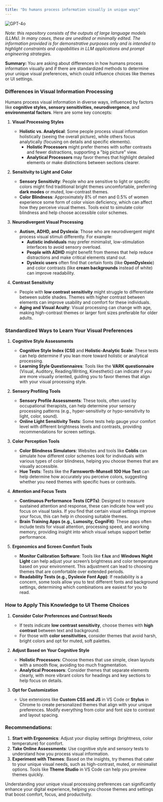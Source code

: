 ```yaml
---
title: "Do humans process information visually in unique ways"
---
```

![GPT-4o](https://img.shields.io/badge/GPT--4o-3333FF?style=for-the-badge&logo=openai&logoColor=white)



*Note: this repository consists of the outputs of large language models (LLMs). In many cases, these are unedited or minimally edited. The information provided is for demonstrative purposes only and is intended to highlight constraints and capabilities in LLM applications and prompt engineering strategies.*


**Summary:** You are asking about differences in how humans process information visually and if there are standardized methods to determine your unique visual preferences, which could influence choices like themes or UI settings.

### Differences in Visual Information Processing

Humans process visual information in diverse ways, influenced by factors like **cognitive styles, sensory sensitivities, neurodivergence**, and **environmental factors**. Here are some key concepts:

1. **Visual Processing Styles**
   - **Holistic vs. Analytical**: Some people process visual information holistically (seeing the overall picture), while others focus analytically (focusing on details and specific elements).
     - **Holistic Processors** might prefer themes with softer contrasts and fewer distractions, supporting a "big picture" view.
     - **Analytical Processors** may favor themes that highlight detailed elements or make distinctions between sections clearer.

2. **Sensitivity to Light and Color**
   - **Sensory Sensitivity**: People who are sensitive to light or specific colors might find traditional bright themes uncomfortable, preferring **dark modes** or muted, low-contrast themes.
   - **Color Blindness**: Approximately 8% of men and 0.5% of women experience some form of color vision deficiency, which can affect how they perceive visual themes. Tools exist to simulate color blindness and help choose accessible color schemes.

3. **Neurodivergent Visual Processing**
   - **Autism, ADHD, and Dyslexia**: Those who are neurodivergent might process visual stimuli differently. For example:
     - **Autistic individuals** may prefer minimalist, low-stimulation interfaces to avoid sensory overload.
     - **People with ADHD** might benefit from themes that help reduce distractions and make critical elements stand out.
     - **Dyslexic users** often find that certain fonts (like **OpenDyslexic**) and color contrasts (like **cream backgrounds** instead of white) can improve readability.

4. **Contrast Sensitivity**
   - People with **low contrast sensitivity** might struggle to differentiate between subtle shades. Themes with higher contrast between elements can improve usability and comfort for these individuals.
   - **Aging and Visual Acuity**: Visual processing can change with age, making high-contrast themes or larger font sizes preferable for older adults.

### Standardized Ways to Learn Your Visual Preferences

1. **Cognitive Style Assessments**
   - **Cognitive Style Index (CSI)** and **Holistic-Analytic Scale**: These tests can help determine if you lean more toward holistic or analytical processing.
   - **Learning Style Questionnaires**: Tools like the **VARK questionnaire** (Visual, Auditory, Reading/Writing, Kinesthetic) can indicate if you are more visually oriented, guiding you to favor themes that align with your visual processing style.

2. **Sensory Profiling Tools**
   - **Sensory Profile Assessments**: These tools, often used by occupational therapists, can help determine your sensory processing patterns (e.g., hyper-sensitivity or hypo-sensitivity to light, color, sound). 
   - **Online Light Sensitivity Tests**: Some tests help gauge your comfort level with different brightness levels and contrasts, providing recommendations for screen settings.

3. **Color Perception Tools**
   - **Color Blindness Simulators**: Websites and tools like **Coblis** can simulate how different color schemes look for individuals with various types of color blindness, helping you choose themes that are visually accessible.
   - **Hue Tests**: Tests like the **Farnsworth-Munsell 100 Hue Test** can help determine how accurately you perceive colors, suggesting whether you need themes with specific hues or contrasts.

4. **Attention and Focus Tests**
   - **Continuous Performance Tests (CPTs)**: Designed to measure sustained attention and response, these can indicate how well you focus on visual tasks. If you find that certain visual settings improve your focus, this can help in choosing suitable themes.
   - **Brain Training Apps (e.g., Lumosity, CogniFit)**: These apps often include tests for visual attention, processing speed, and working memory, providing insight into which visual setups support better performance.

5. **Ergonomics and Screen Comfort Tools**
   - **Monitor Calibration Software**: Tools like **f.lux** and **Windows Night Light** can help adjust your screen’s brightness and color temperature based on your environment. This adjustment can lead to choosing themes that are comfortable over extended periods.
   - **Readability Tests (e.g., Dyslexie Font App)**: If readability is a concern, some tools allow you to test different fonts and background settings, determining which combinations are easiest for you to read.

### How to Apply This Knowledge to UI Theme Choices

1. **Consider Color Preferences and Contrast Needs**
   - If tests indicate **low contrast sensitivity**, choose themes with **high contrast** between text and background. 
   - For those with **color sensitivities**, consider themes that avoid harsh, bright colors and opt for muted, soft palettes.

2. **Adjust Based on Your Cognitive Style**
   - **Holistic Processors**: Choose themes that use simple, clean layouts with a smooth flow, avoiding too much fragmentation.
   - **Analytical Processors**: Consider themes that separate elements clearly, with more vibrant colors for headings and key sections to help focus on details.

3. **Opt for Customization**
   - Use extensions like **Custom CSS and JS** in VS Code or **Stylus** in Chrome to create personalized themes that align with your unique preferences. Modify everything from color and font size to contrast and layout spacing.

### Recommendations:
1. **Start with Ergonomics**: Adjust your display settings (brightness, color temperature) for comfort.
2. **Take Online Assessments**: Use cognitive style and sensory tests to understand how you process visual information.
3. **Experiment with Themes**: Based on the insights, try themes that cater to your unique visual needs, such as high-contrast, muted, or minimalist options. Tools like **Theme Studio** in VS Code can help you preview themes quickly.

Understanding your unique visual processing preferences can significantly enhance your digital experience, helping you choose themes and settings that boost comfort, focus, and productivity.